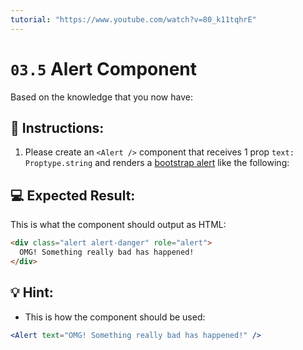 ```yaml
---
tutorial: "https://www.youtube.com/watch?v=80_k11tqhrE"
---
```


# `03.5` Alert Component

Based on the knowledge that you now have:

## 📝 Instructions:

1. Please create an `<Alert />` component that receives 1 prop `text: Proptype.string` and renders a [bootstrap alert](https://getbootstrap.com/docs/5.0/components/alerts/#examples) like the following:

## 💻 Expected Result:

This is what the component should output as HTML:

```html
<div class="alert alert-danger" role="alert">
  OMG! Something really bad has happened!
</div>
```
## 💡 Hint:

+ This is how the component should be used:

```jsx
<Alert text="OMG! Something really bad has happened!" />
```
